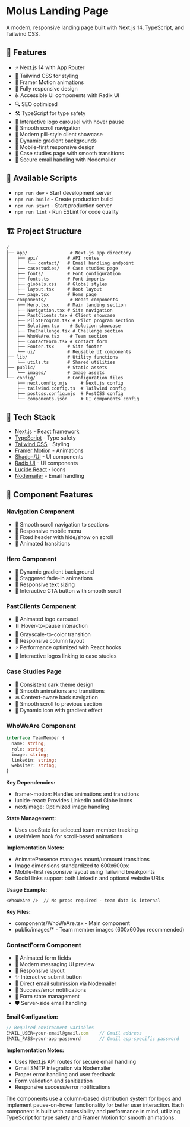 # Molus Landing Page

A modern, responsive landing page built with Next.js 14, TypeScript, and Tailwind CSS.

## 🚀 Features

- ⚡️ Next.js 14 with App Router
- 🎨 Tailwind CSS for styling
- 💫 Framer Motion animations
- 📱 Fully responsive design
- ♿️ Accessible UI components with Radix UI
- 🔍 SEO optimized
- 🛠 TypeScript for type safety
- 🔄 Interactive logo carousel with hover pause
- 🎯 Smooth scroll navigation
- 🌟 Modern pill-style client showcase
- 🎨 Dynamic gradient backgrounds
- 📱 Mobile-first responsive design
- 📖 Case studies page with smooth transitions
- 📧 Secure email handling with Nodemailer

## 📝 Available Scripts

- `npm run dev` - Start development server
- `npm run build` - Create production build
- `npm run start` - Start production server
- `npm run lint` - Run ESLint for code quality

## 🏗️ Project Structure

```
/
├── app/                # Next.js app directory
│   ├── api/           # API routes
│   │   └── contact/   # Email handling endpoint
│   ├── casestudies/   # Case studies page
│   ├── fonts/         # Font configuration
│   ├── fonts.ts       # Font imports
│   ├── globals.css    # Global styles
│   ├── layout.tsx     # Root layout
│   └── page.tsx       # Home page
├── components/         # React components
│   ├── Hero.tsx       # Main landing section
│   ├── Navigation.tsx # Site navigation
│   ├── PastClients.tsx # Client showcase
│   ├── PilotProgram.tsx # Pilot program section
│   ├── Solution.tsx    # Solution showcase
│   ├── TheChallenge.tsx # Challenge section
│   ├── WhoWeAre.tsx    # Team section
│   ├── ContactForm.tsx # Contact form
│   ├── Footer.tsx     # Site footer
│   └── ui/            # Reusable UI components
├── lib/               # Utility functions
│   └── utils.ts       # Shared utilities
├── public/            # Static assets
│   └── images/        # Image assets
└── config/            # Configuration files
    ├── next.config.mjs     # Next.js config
    ├── tailwind.config.ts  # Tailwind config
    ├── postcss.config.mjs  # PostCSS config
    └── components.json     # UI components config
```

## 🎨 Tech Stack

- [Next.js](https://nextjs.org/) - React framework
- [TypeScript](https://www.typescriptlang.org/) - Type safety
- [Tailwind CSS](https://tailwindcss.com/) - Styling
- [Framer Motion](https://www.framer.com/motion/) - Animations
- [Shadcn/UI](https://ui.shadcn.com/) - UI components
- [Radix UI](https://www.radix-ui.com/) - UI components
- [Lucide React](https://lucide.dev/) - Icons
- [Nodemailer](https://nodemailer.com/) - Email handling

## 💫 Component Features

### Navigation Component
- 🔄 Smooth scroll navigation to sections
- 📱 Responsive mobile menu
- 🎯 Fixed header with hide/show on scroll
- 💫 Animated transitions

### Hero Component
- 🎨 Dynamic gradient background
- 💫 Staggered fade-in animations
- 📱 Responsive text sizing
- 🔄 Interactive CTA button with smooth scroll

### PastClients Component
- 🔄 Animated logo carousel
- ⏸️ Hover-to-pause interaction
- 🎨 Grayscale-to-color transition
- 📱 Responsive column layout
- ⚡️ Performance optimized with React hooks
- 🔗 Interactive logos linking to case studies

### Case Studies Page
- 🎨 Consistent dark theme design
- 💫 Smooth animations and transitions
- 🔙 Context-aware back navigation
- 🎯 Smooth scroll to previous section
- 🌟 Dynamic icon with gradient effect

### WhoWeAre Component
```typescript
interface TeamMember {
  name: string;
  role: string;
  image: string;
  linkedin: string;
  website?: string;
}
```

**Key Dependencies:**
- framer-motion: Handles animations and transitions
- lucide-react: Provides LinkedIn and Globe icons
- next/image: Optimized image handling

**State Management:**
- Uses useState for selected team member tracking
- useInView hook for scroll-based animations

**Implementation Notes:**
- AnimatePresence manages mount/unmount transitions
- Image dimensions standardized to 600x600px
- Mobile-first responsive layout using Tailwind breakpoints
- Social links support both LinkedIn and optional website URLs

**Usage Example:**
```tsx
<WhoWeAre />  // No props required - team data is internal
```

**Key Files:**
- components/WhoWeAre.tsx - Main component
- public/images/* - Team member images (600x600px recommended)

### ContactForm Component
- 💫 Animated form fields
- 🎨 Modern messaging UI preview
- 📱 Responsive layout
- ✨ Interactive submit button
- 📧 Direct email submission via Nodemailer
- 🔔 Success/error notifications
- 🔄 Form state management
- 🛡️ Server-side email handling

**Email Configuration:**
```typescript
// Required environment variables
EMAIL_USER=your-email@gmail.com    // Gmail address
EMAIL_PASS=your-app-password       // Gmail app-specific password
```

**Implementation Notes:**
- Uses Next.js API routes for secure email handling
- Gmail SMTP integration via Nodemailer
- Proper error handling and user feedback
- Form validation and sanitization
- Responsive success/error notifications

The components use a column-based distribution system for logos and implement pause-on-hover functionality for better user interaction. Each component is built with accessibility and performance in mind, utilizing TypeScript for type safety and Framer Motion for smooth animations.